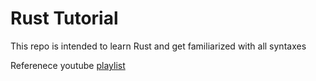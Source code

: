 # Rust Tutorial

This repo is intended to learn Rust and get familiarized with all syntaxes

Referenece youtube [playlist](https://www.youtube.com/playlist?list=PLVvjrrRCBy2JSHf9tGxGKJ-bYAN_uDCUL)
